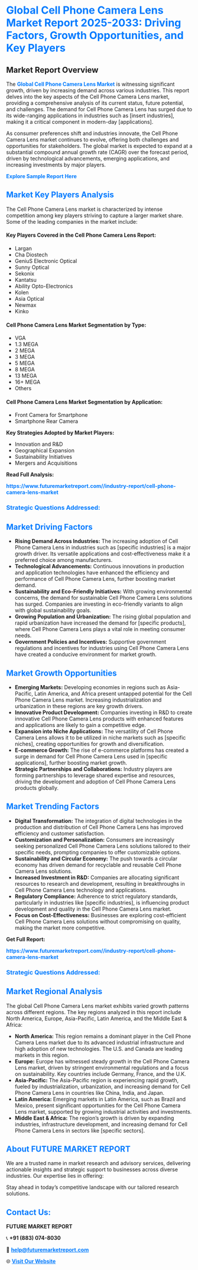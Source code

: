 <h1 style="color: #007BFF;">Global Cell Phone Camera Lens Market Report 2025-2033: Driving Factors, Growth Opportunities, and Key Players</h1>

<section id="overview">
<h2>Market Report Overview</h2>
<p>The <a href="https://www.futuremarketreport.com//industry-report/cell-phone-camera-lens-market" style="color: #007BFF; text-decoration: none;"><strong>Global Cell Phone Camera Lens Market</strong></a> is witnessing significant growth, driven by increasing demand across various industries. This report delves into the key aspects of the Cell Phone Camera Lens market, providing a comprehensive analysis of its current status, future potential, and challenges. The demand for Cell Phone Camera Lens has surged due to its wide-ranging applications in industries such as [insert industries], making it a critical component in modern-day [applications].</p>
<p>As consumer preferences shift and industries innovate, the Cell Phone Camera Lens market continues to evolve, offering both challenges and opportunities for stakeholders. The global market is expected to expand at a substantial compound annual growth rate (CAGR) over the forecast period, driven by technological advancements, emerging applications, and increasing investments by major players.</p>
</section>

<section id="overview">
<p><a href="https://www.futuremarketreport.com//request-sample/reportId=76488" style="color: #007BFF; text-decoration: none;"><strong>Explore Sample Report Here</strong></a></p>
</section>

<section id="key-players">
<h2 style="color: #007BFF;">Market Key Players Analysis</h2>
<p>The Cell Phone Camera Lens market is characterized by intense competition among key players striving to capture a larger market share. Some of the leading companies in the market include:</p>
<h4>Key Players Covered in the Cell Phone Camera Lens Report:</h4>
<ul><li>Largan</li><li>Cha Diostech</li><li>GeniuS Electronic Optical</li><li>Sunny Optical</li><li>Sekonix</li><li>Kantatsu</li><li>Ability Opto-Electronics</li><li>Kolen</li><li>Asia Optical</li><li>Newmax</li><li>Kinko</li></ul>
<h4>Cell Phone Camera Lens Market Segmentation by Type:</h4>
<ul><li>VGA</li><li>1.3 MEGA</li><li>2 MEGA</li><li>3 MEGA</li><li>5 MEGA</li><li>8 MEGA</li><li>13 MEGA</li><li>16+ MEGA</li><li>Others</li></ul>

<h4>Cell Phone Camera Lens Market Segmentation by Application:</h4>
<ul><li>Front Camera for Smartphone</li><li>Smartphone Rear Camera</li></ul>
<p><strong>Key Strategies Adopted by Market Players:</strong></p>
<ul>
<li>Innovation and R&D</li>
<li>Geographical Expansion</li>
<li>Sustainability Initiatives</li>
<li>Mergers and Acquisitions</li>
</ul>
</section>

<section>
<p><strong>Read Full Analysis: </strong></p><a href="https://www.futuremarketreport.com//industry-report/cell-phone-camera-lens-market" style="color: #007BFF; text-decoration: none;"><strong>https://www.futuremarketreport.com//industry-report/cell-phone-camera-lens-market</strong></a>
<h3 style="color: #007BFF;">Strategic Questions Addressed:</h3>
</section>

<section id="driving-factors">
<h2 style="color: #007BFF;">Market Driving Factors</h2>
<ul>
<li><strong>Rising Demand Across Industries:</strong> The increasing adoption of Cell Phone Camera Lens in industries such as [specific industries] is a major growth driver. Its versatile applications and cost-effectiveness make it a preferred choice among manufacturers.</li>
<li><strong>Technological Advancements:</strong> Continuous innovations in production and application technologies have enhanced the efficiency and performance of Cell Phone Camera Lens, further boosting market demand.</li>
<li><strong>Sustainability and Eco-Friendly Initiatives:</strong> With growing environmental concerns, the demand for sustainable Cell Phone Camera Lens solutions has surged. Companies are investing in eco-friendly variants to align with global sustainability goals.</li>
<li><strong>Growing Population and Urbanization:</strong> The rising global population and rapid urbanization have increased the demand for [specific products], where Cell Phone Camera Lens plays a vital role in meeting consumer needs.</li>
<li><strong>Government Policies and Incentives:</strong> Supportive government regulations and incentives for industries using Cell Phone Camera Lens have created a conducive environment for market growth.</li>
</ul>
</section>

<section id="growth-opportunities">
<h2 style="color: #007BFF;">Market Growth Opportunities</h2>
<ul>
<li><strong>Emerging Markets:</strong> Developing economies in regions such as Asia-Pacific, Latin America, and Africa present untapped potential for the Cell Phone Camera Lens market. Increasing industrialization and urbanization in these regions are key growth drivers.</li>
<li><strong>Innovative Product Development:</strong> Companies investing in R&D to create innovative Cell Phone Camera Lens products with enhanced features and applications are likely to gain a competitive edge.</li>
<li><strong>Expansion into Niche Applications:</strong> The versatility of Cell Phone Camera Lens allows it to be utilized in niche markets such as [specific niches], creating opportunities for growth and diversification.</li>
<li><strong>E-commerce Growth:</strong> The rise of e-commerce platforms has created a surge in demand for Cell Phone Camera Lens used in [specific applications], further boosting market growth.</li>
<li><strong>Strategic Partnerships and Collaborations:</strong> Industry players are forming partnerships to leverage shared expertise and resources, driving the development and adoption of Cell Phone Camera Lens products globally.</li>
</ul>
</section>

<section id="trending-factors">
<h2 style="color: #007BFF;">Market Trending Factors</h2>
<ul>
<li><strong>Digital Transformation:</strong> The integration of digital technologies in the production and distribution of Cell Phone Camera Lens has improved efficiency and customer satisfaction.</li>
<li><strong>Customization and Personalization:</strong> Consumers are increasingly seeking personalized Cell Phone Camera Lens solutions tailored to their specific needs, prompting companies to offer customizable options.</li>
<li><strong>Sustainability and Circular Economy:</strong> The push towards a circular economy has driven demand for recyclable and reusable Cell Phone Camera Lens solutions.</li>
<li><strong>Increased Investment in R&D:</strong> Companies are allocating significant resources to research and development, resulting in breakthroughs in Cell Phone Camera Lens technology and applications.</li>
<li><strong>Regulatory Compliance:</strong> Adherence to strict regulatory standards, particularly in industries like [specific industries], is influencing product development and quality in the Cell Phone Camera Lens market.</li>
<li><strong>Focus on Cost-Effectiveness:</strong> Businesses are exploring cost-efficient Cell Phone Camera Lens solutions without compromising on quality, making the market more competitive.</li>
</ul>
</section>

<section>
<p><strong>Get Full Report: </strong></p><a href="https://www.futuremarketreport.com//industry-report/cell-phone-camera-lens-market" style="color: #007BFF; text-decoration: none;"><strong>https://www.futuremarketreport.com//industry-report/cell-phone-camera-lens-market</strong></a>
<h3 style="color: #007BFF;">Strategic Questions Addressed:</h3>
</section>


<section id="regional-analysis">
<h2 style="color: #007BFF;">Market Regional Analysis</h2>
<p>The global Cell Phone Camera Lens market exhibits varied growth patterns across different regions. The key regions analyzed in this report include North America, Europe, Asia-Pacific, Latin America, and the Middle East & Africa:</p>
<ul>
<li><strong>North America:</strong> This region remains a dominant player in the Cell Phone Camera Lens market due to its advanced industrial infrastructure and high adoption of new technologies. The U.S. and Canada are leading markets in this region.</li>
<li><strong>Europe:</strong> Europe has witnessed steady growth in the Cell Phone Camera Lens market, driven by stringent environmental regulations and a focus on sustainability. Key countries include Germany, France, and the U.K.</li>
<li><strong>Asia-Pacific:</strong> The Asia-Pacific region is experiencing rapid growth, fueled by industrialization, urbanization, and increasing demand for Cell Phone Camera Lens in countries like China, India, and Japan.</li>
<li><strong>Latin America:</strong> Emerging markets in Latin America, such as Brazil and Mexico, present significant opportunities for the Cell Phone Camera Lens market, supported by growing industrial activities and investments.</li>
<li><strong>Middle East & Africa:</strong> The region’s growth is driven by expanding industries, infrastructure development, and increasing demand for Cell Phone Camera Lens in sectors like [specific sectors].</li>
</ul>
</section>

<footer>
<h2 style="color: #007BFF;">About FUTURE MARKET REPORT</h2>
<p>We are a trusted name in market research and advisory services, delivering actionable insights and strategic support to businesses across diverse industries. Our expertise lies in offering:</p>

<p>Stay ahead in today’s competitive landscape with our tailored research solutions.</p>

<h2 style="color: #007BFF;">Contact Us:</h2>
<p><strong>FUTURE MARKET REPORT</strong></p>
<p>📞 <strong>+91 (883) 074-8030</strong></p>
<p>📧 <strong><a href="mailto:help@futuremarketreport.com" style="color: #007BFF;">help@futuremarketreport.com</a></strong></p>
<p>🌐 <strong><a href="https://www.futuremarketreport.com/" style="color: #007BFF;">Visit Our Website</a></strong></p>
</footer>